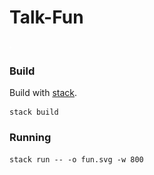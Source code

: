# Talk-Fun

![](./fun.svg)


### Build

Build with [stack](https://github.com/commercialhaskell/stack).

```
stack build
```


### Running

```
stack run -- -o fun.svg -w 800
```

